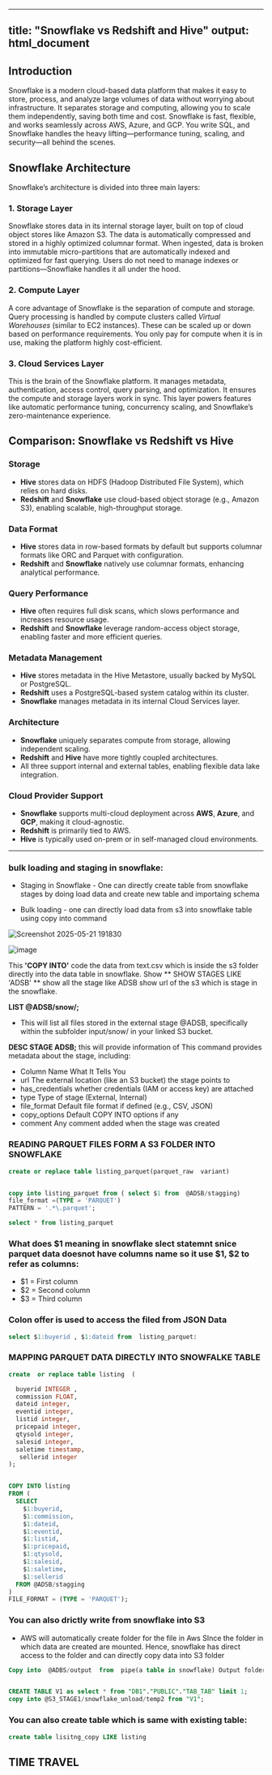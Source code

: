  ---
title: "Snowflake vs Redshift and Hive"
output: html_document
---

## Introduction

Snowflake is a modern cloud-based data platform that makes it easy to store, process, and analyze large volumes of data without worrying about infrastructure. It separates storage and computing, allowing you to scale them independently, saving both time and cost. Snowflake is fast, flexible, and works seamlessly across AWS, Azure, and GCP. You write SQL, and Snowflake handles the heavy lifting—performance tuning, scaling, and security—all behind the scenes.

## Snowflake Architecture

Snowflake’s architecture is divided into three main layers:

### 1. Storage Layer

Snowflake stores data in its internal storage layer, built on top of cloud object stores like Amazon S3. The data is automatically compressed and stored in a highly optimized columnar format. When ingested, data is broken into immutable micro-partitions that are automatically indexed and optimized for fast querying. Users do not need to manage indexes or partitions—Snowflake handles it all under the hood.

### 2. Compute Layer

A core advantage of Snowflake is the separation of compute and storage. Query processing is handled by compute clusters called *Virtual Warehouses* (similar to EC2 instances). These can be scaled up or down based on performance requirements. You only pay for compute when it is in use, making the platform highly cost-efficient.

### 3. Cloud Services Layer

This is the brain of the Snowflake platform. It manages metadata, authentication, access control, query parsing, and optimization. It ensures the compute and storage layers work in sync. This layer powers features like automatic performance tuning, concurrency scaling, and Snowflake’s zero-maintenance experience.

## Comparison: Snowflake vs Redshift vs Hive

### Storage

- **Hive** stores data on HDFS (Hadoop Distributed File System), which relies on hard disks.
- **Redshift** and **Snowflake** use cloud-based object storage (e.g., Amazon S3), enabling scalable, high-throughput storage.

### Data Format

- **Hive** stores data in row-based formats by default but supports columnar formats like ORC and Parquet with configuration.
- **Redshift** and **Snowflake** natively use columnar formats, enhancing analytical performance.

### Query Performance

- **Hive** often requires full disk scans, which slows performance and increases resource usage.
- **Redshift** and **Snowflake** leverage random-access object storage, enabling faster and more efficient queries.

### Metadata Management

- **Hive** stores metadata in the Hive Metastore, usually backed by MySQL or PostgreSQL.
- **Redshift** uses a PostgreSQL-based system catalog within its cluster.
- **Snowflake** manages metadata in its internal Cloud Services layer.

### Architecture

- **Snowflake** uniquely separates compute from storage, allowing independent scaling.
- **Redshift** and **Hive** have more tightly coupled architectures.
- All three support internal and external tables, enabling flexible data lake integration.

### Cloud Provider Support

- **Snowflake** supports multi-cloud deployment across **AWS**, **Azure**, and **GCP**, making it cloud-agnostic.
- **Redshift** is primarily tied to AWS.
- **Hive** is typically used on-prem or in self-managed cloud environments.

---

### bulk loading and  staging in snowflake: 
- Staging in Snowflake
       - One can directly create table from snowflake stages by doing load data and create new table and importaing schema 
 
- Bulk loading
       - one can directly load data from s3 into snowflake table using copy into command

![Screenshot 2025-05-21 191830](https://github.com/user-attachments/assets/d94fcdf0-7622-42f7-889f-2606919024cc)

![image](https://github.com/user-attachments/assets/0fa1a6ad-cd4b-43bd-b6a7-694ad3905955)

This  **'COPY INTO'**  code  the data from text.csv which is inside the s3 folder directly into the data table in snowflake. 
Show ** SHOW STAGES LIKE 'ADSB' **  show all the stage like ADSB show url of the s3 which is stage in the snowflake. 

**LIST @ADSB/snow/;**
- This will list all files stored in the external stage @ADSB, specifically within the subfolder input/snow/ in your linked S3 bucket.

**DESC STAGE ADSB;**   this will provide information of This command provides metadata about the stage, including:
- Column Name	      What It Tells You
- url	              The external location (like an S3 bucket) the stage points to
- has_credentials   whether credentials (IAM or access key) are attached
- type	             Type of stage (External, Internal)
- file_format	      Default file format if defined (e.g., CSV, JSON)
- copy_options      Default COPY INTO options if any
- comment	          Any comment added when the stage was created

### READING PARQUET FILES FORM A S3 FOLDER INTO SNOWFLAKE 
```sql
create or replace table listing_parquet(parquet_raw  variant)

```

```sql

copy into listing_parquet from ( select $1 from  @ADSB/stagging)
file_format =(TYPE = 'PARQUET')
PATTERN = '.*\.parquet';

select * from listing_parquet

```
### What does $1 meaning in snowflake slect statemnt snice parquet data doesnot have columns name so it use $1, $2 to refer as columns: 

- $1 = First column
- $2 = Second column
- $3 = Third column

### Colon offer  is used to  access the filed from JSON Data 

```sql 
select $1:buyerid , $1:dateid from  listing_parquet:

```
### MAPPING PARQUET DATA DIRECTLY INTO SNOWFALKE TABLE

```sql
create  or replace table listing  (

  buyerid INTEGER ,
  commission FLOAT,
  dateid integer,
  eventid integer,
  listid integer,
  pricepaid integer,
  qtysold integer,
  salesid integer,
  saletime timestamp,
   sellerid integer
);

```

```sql

COPY INTO listing
FROM (
  SELECT
    $1:buyerid,
    $1:commission,
    $1:dateid,
    $1:eventid,
    $1:listid,
    $1:pricepaid,
    $1:qtysold,
    $1:salesid,
    $1:saletime,
    $1:sellerid
  FROM @ADSB/stagging
)
FILE_FORMAT = (TYPE = 'PARQUET');

```
### You can also drictly write from snowflake into S3 
- AWS  will automatically create folder for the file in Aws  SInce the folder in which data are created are mounted. Hence, snowflake has direct access to the folder and can directly copy data  into S3 folder 

```sql
Copy into  @ADBS/output  from  pipe(a table in snowflake) Output folder in S3

```

```sql

CREATE TABLE V1 as select * from "DB1"."PUBLIC"."TAB_TAB" limit 1;
copy into @S3_STAGE1/snowflake_unload/temp2 from "V1";

```

### You can also create table which is same with existing table:

```sql
create table lisitng_copy LIKE listing

```


## TIME TRAVEL 








